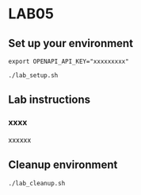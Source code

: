# LAB05
## Set up your environment
```
export OPENAPI_API_KEY="xxxxxxxxx"
```
```
./lab_setup.sh
```
## Lab instructions
### xxxx
xxxxxx
## Cleanup environment
```
./lab_cleanup.sh
```
